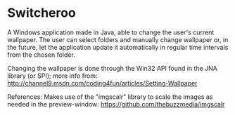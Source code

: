 # Switcheroo
A Windows application made in Java, able to change the user's current wallpaper. The user can select folders and manually change wallpaper or, in the future, let the application update it automatically in regular time intervals from the chosen folder. 


Changing the wallpaper is done through the Win32 API found in the JNA library (or SPI); more info from:
  http://channel9.msdn.com/coding4fun/articles/Setting-Wallpaper 



References:
  Makes use of the "imgscalr" library to scale the images as needed in the preview-window:
  https://github.com/thebuzzmedia/imgscalr
